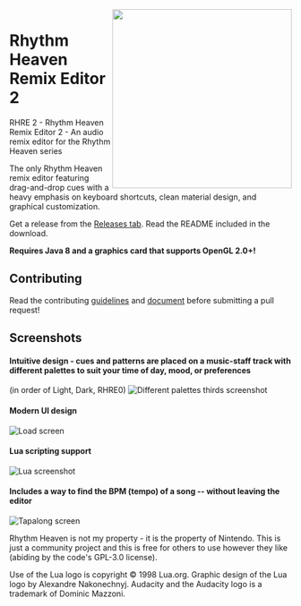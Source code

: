<img align="right" src="https://raw.githubusercontent.com/chrislo27/RhythmHeavenRemixEditor2/dev/core/assets/images/icon/icon128.png" height="320" width="320">

# Rhythm Heaven Remix Editor 2
RHRE 2 - Rhythm Heaven Remix Editor 2 - An audio remix editor for the Rhythm Heaven series

The only Rhythm Heaven remix editor featuring drag-and-drop cues with a heavy emphasis on keyboard shortcuts, clean material design, and graphical customization.

Get a release from the [Releases tab](https://github.com/chrislo27/RhythmHeavenRemixEditor2/releases). Read the README included in the download.

**Requires Java 8 and a graphics card that supports OpenGL 2.0+!**

## Contributing
Read the contributing [guidelines](https://github.com/chrislo27/RhythmHeavenRemixEditor2/wiki/Guidelines-and-Syntactical-Requirements) and [document](https://github.com/chrislo27/RhythmHeavenRemixEditor2/blob/dev/.github/CONTRIBUTING.md) before submitting a pull request!

## Screenshots

#### Intuitive design - cues and patterns are placed on a music-staff track with different palettes to suit your time of day, mood, or preferences

(in order of Light, Dark, RHRE0)
![Different palettes thirds screenshot](http://i.imgur.com/yu4rjfq.png "Customizable palettes with intuitive design")

#### Modern UI design

![Load screen](http://i.imgur.com/cNleYRU.png "Load screen")

#### Lua scripting support

![Lua screenshot](http://i.imgur.com/TcoM0sK.png "Lua scripting allows for powerful manipulation")

#### Includes a way to find the BPM (tempo) of a song -- without leaving the editor

![Tapalong screen](http://i.imgur.com/XefcYPM.png "Tap to the rhythm to find the BPM")

Rhythm Heaven is not my property - it is the property of Nintendo. This is just a community project and this is free for others to use however they like (abiding by the code's GPL-3.0 license).

Use of the Lua logo is copyright © 1998 Lua.org. Graphic design of the Lua logo by Alexandre Nakonechnyj.
Audacity and the Audacity logo is a trademark of Dominic Mazzoni. 